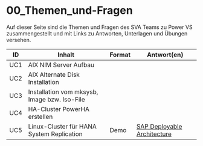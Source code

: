 # 00_Themen_und-Fragen
Auf dieser Seite sind die Themen und Fragen des SVA Teams zu Power VS zusammengestellt und mit Links zu Antworten, Unterlagen und Übungen versehen.

| ID  | Inhalt                                       | Format   | Antwort(en) |
| ----| -------------------------------------------- | -------- | ----------- |
| UC1 | AIX NIM Server Aufbau                        | | | 
| UC2 | AIX Alternate Disk Installation              | | |
| UC3 | Installation vom mksysb, Image bzw. Iso-File | | |
| UC4 | HA-Cluster PowerHA erstellen                 | | | 
| UC5 | Linux-Cluster für HANA System Replication    | Demo     | [SAP Deployable Architecture](https://cloud.ibm.com/catalog/architecture/deploy-arch-ibm-pvs-sap-9aa6135e-75d5-467e-9f4a-ac2a21c069b8-global) |  